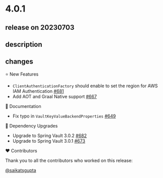 # 4.0.1

## release on 20230703

## description

## changes

⭐ New Features

* <code>ClientAuthenticationFactory</code> should enable to set the region for AWS IAM Authentication <a href="https://github.com/spring-cloud/spring-cloud-vault/issues/681" data-hovercard-type="issue" data-hovercard-url="/spring-cloud/spring-cloud-vault/issues/681/hovercard">#681</a>
* Add AOT and Graal Native support <a href="https://github.com/spring-cloud/spring-cloud-vault/issues/667" data-hovercard-type="issue" data-hovercard-url="/spring-cloud/spring-cloud-vault/issues/667/hovercard">#667</a>

📔 Documentation

* Fix typo in <code>VaultKeyValueBackendProperties</code> <a href="https://github.com/spring-cloud/spring-cloud-vault/pull/649" data-hovercard-type="pull_request" data-hovercard-url="/spring-cloud/spring-cloud-vault/pull/649/hovercard">#649</a>

🔨 Dependency Upgrades

* Upgrade to Spring Vault 3.0.2 <a href="https://github.com/spring-cloud/spring-cloud-vault/issues/682" data-hovercard-type="issue" data-hovercard-url="/spring-cloud/spring-cloud-vault/issues/682/hovercard">#682</a>
* Upgrade to Spring Vault 3.0.1 <a href="https://github.com/spring-cloud/spring-cloud-vault/issues/673" data-hovercard-type="issue" data-hovercard-url="/spring-cloud/spring-cloud-vault/issues/673/hovercard">#673</a>

❤️ Contributors

Thank you to all the contributors who worked on this release:

<a class="user-mention notranslate" data-hovercard-type="user" data-hovercard-url="/users/saikatsgupta/hovercard" data-octo-click="hovercard-link-click" data-octo-dimensions="link_type:self" href="https://github.com/saikatsgupta">@saikatsgupta</a>

